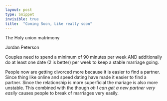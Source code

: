 ```yaml
---
layout: post
type: Snippet
invisible: true
title:  "Coming Soon, Like really soon"
---
```

The Holy union matrimony


Jordan Peterson

Couples need to spend a minimum of 90 minutes per week AND additionally do at least one date (2 is better) per week to keep a stable marriage going.


People now are getting divorced more because it is easier to find a partner. Since thing like online and speed dating have made it easier to find a partner. Since the relationship is more superficial the mariage is also more unstable. This combined with the though _oh I can get a new partner very easily_ causes people to break of marriages very easily.